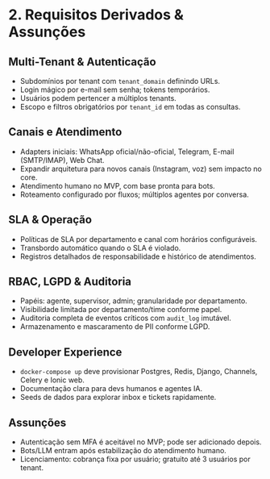 # 2. Requisitos Derivados & Assunções

## Multi-Tenant & Autenticação
- Subdomínios por tenant com `tenant_domain` definindo URLs.
- Login mágico por e-mail sem senha; tokens temporários.
- Usuários podem pertencer a múltiplos tenants.
- Escopo e filtros obrigatórios por `tenant_id` em todas as consultas.

## Canais e Atendimento
- Adapters iniciais: WhatsApp oficial/não-oficial, Telegram, E-mail (SMTP/IMAP), Web Chat.
- Expandir arquitetura para novos canais (Instagram, voz) sem impacto no core.
- Atendimento humano no MVP, com base pronta para bots.
- Roteamento configurado por fluxos; múltiplos agentes por conversa.

## SLA & Operação
- Políticas de SLA por departamento e canal com horários configuráveis.
- Transbordo automático quando o SLA é violado.
- Registros detalhados de responsabilidade e histórico de atendimentos.

## RBAC, LGPD & Auditoria
- Papéis: agente, supervisor, admin; granularidade por departamento.
- Visibilidade limitada por departamento/time conforme papel.
- Auditoria completa de eventos críticos com `audit_log` imutável.
- Armazenamento e mascaramento de PII conforme LGPD.

## Developer Experience
- `docker-compose up` deve provisionar Postgres, Redis, Django, Channels, Celery e Ionic web.
- Documentação clara para devs humanos e agentes IA.
- Seeds de dados para explorar inbox e tickets rapidamente.

## Assunções
- Autenticação sem MFA é aceitável no MVP; pode ser adicionado depois.
- Bots/LLM entram após estabilização do atendimento humano.
- Licenciamento: cobrança fixa por usuário; gratuito até 3 usuários por tenant.
